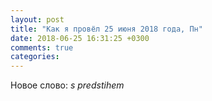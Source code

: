 ```yaml
---
layout: post
title: "Как я провёл 25 июня 2018 года, Пн"
date: 2018-06-25 16:31:25 +0300
comments: true
categories: 
---
```



Новое слово: *s predstihem*
